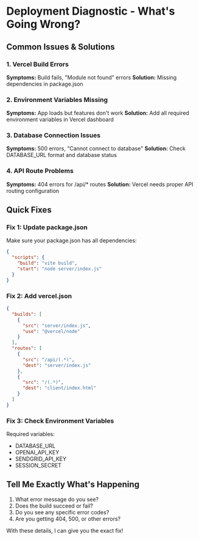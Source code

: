 # Deployment Diagnostic - What's Going Wrong?

## Common Issues & Solutions

### 1. Vercel Build Errors
**Symptoms:** Build fails, "Module not found" errors
**Solution:** Missing dependencies in package.json

### 2. Environment Variables Missing
**Symptoms:** App loads but features don't work
**Solution:** Add all required environment variables in Vercel dashboard

### 3. Database Connection Issues
**Symptoms:** 500 errors, "Cannot connect to database"
**Solution:** Check DATABASE_URL format and database status

### 4. API Route Problems
**Symptoms:** 404 errors for /api/* routes
**Solution:** Vercel needs proper API routing configuration

## Quick Fixes

### Fix 1: Update package.json
Make sure your package.json has all dependencies:
```json
{
  "scripts": {
    "build": "vite build",
    "start": "node server/index.js"
  }
}
```

### Fix 2: Add vercel.json
```json
{
  "builds": [
    {
      "src": "server/index.js",
      "use": "@vercel/node"
    }
  ],
  "routes": [
    {
      "src": "/api/(.*)",
      "dest": "server/index.js"
    },
    {
      "src": "/(.*)",
      "dest": "client/index.html"
    }
  ]
}
```

### Fix 3: Check Environment Variables
Required variables:
- DATABASE_URL
- OPENAI_API_KEY
- SENDGRID_API_KEY
- SESSION_SECRET

## Tell Me Exactly What's Happening
1. What error message do you see?
2. Does the build succeed or fail?
3. Do you see any specific error codes?
4. Are you getting 404, 500, or other errors?

With these details, I can give you the exact fix!